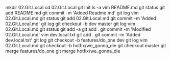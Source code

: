 mkdir 02.Git.Local
cd 02.Git.Local
git init
ls -a
vim README.md
git status
git add README.md
git commit -m 'Added Readme.md'
git log
vim 02.Git.Local.md
git status
git add 02.Git.Local.md
git commit -m 'Added 02.Git.Local.md'
git log
git checkout -b dev master
git log
vim 02.Git.Local.md
git status
git add -a
git add .
git commit -m 'Modified 02.Git.Local.md'
vim dev.local.txt
git add .
git commit -m 'Added dev.local.txt'
git log
git checkout -b features/do_one dev
git log
vim 02.Git.Local.md
git checkout -b hotfix/we_gonna_die
git checkout master
git merge features/do_one
git merge hotfix/we_gonna_die
